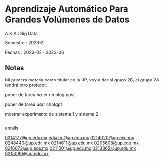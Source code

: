 Aprendizaje Automático Para Grandes Volúmenes de Datos
======================================================

A.K.A
: Big Data

Semestre
: 2023-2

Fechas
: 2023-02 - 2023-06

Notas
-----

Mi primera materia como titular en la UP, voy a dar al grupo 2B, el grupo 2A tendrá otro profesor.

poner de tarea hacer un blog post

poner de tarea usar chatgpt

mostrar experimento de sistema 1 y sistema 2

----

emails

0214177@up.edu.mx
ediazm@up.edu.mx
0214020@up.edu.mx
0248440@up.edu.mx
0214611@up.edu.mx
0205608@up.edu.mx
0216072@up.edu.mx
0211501@up.edu.mx
0213865@up.edu.mx
0215080@up.edu.mx
